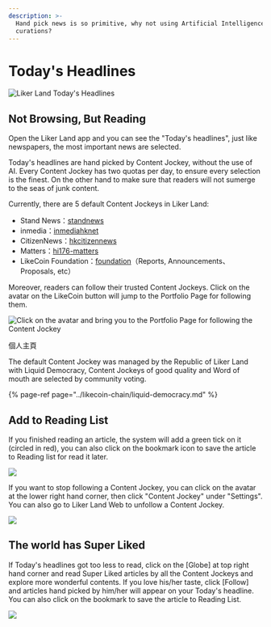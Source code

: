```yaml
---
description: >-
  Hand pick news is so primitive, why not using Artificial Intelligence for
  curations?
---
```


# Today's Headlines

![Liker Land Today&apos;s Headlines](https://gblobscdn.gitbook.com/assets%2F-LL4mdaVjNgL6A1--PV0%2F-MIxM2Gj5gZytWRtDfOy%2F-MIxwLL6REhjwHPRVJo8%2Fphoto6332505717323442883.jpg?alt=media&token=92003ce5-7e02-4a05-9e50-6d4c7cdab7fb)

## Not Browsing, But Reading <a id="bu-shi-liu-lan-er-shi-yue-du"></a>

Open the Liker Land app and you can see the "Today's headlines", just like newspapers, the most important news are selected.

Today's headlines are hand picked by Content Jockey, without the use of AI. Every Content Jockey has two quotas per day, to ensure every selection is the finest. On the other hand to make sure that readers will not sumerge to the seas of junk content.

Currently, there are 5 default Content Jockeys in Liker Land:

*  Stand News：[standnews](https://like.co/standnews)​
* inmedia：[inmediahknet](https://like.co/inmediahknet)​
* CitizenNews：[hkcitizennews](https://like.co/hkcitizennews)​
* Matters：[hi176-matters](https://like.co/hi176-matters)​
* LikeCoin Foundation：[foundation](https://like.co/foundation)（Reports, Announcements、Proposals, etc）

Moreover, readers can follow their trusted Content Jockeys. Click on the avatar on the LikeCoin button will jump to the Portfolio Page for following them.

![Click on the avatar and bring you to the Portfolio Page for following the Content Jockey](https://gblobscdn.gitbook.com/assets%2F-LL4mdaVjNgL6A1--PV0%2F-MNwB4Tft0sWSyDpXzhe%2F-MNwRqxlb-hiotgBbA-n%2Fsuper-like-reader-4.png?alt=media&token=c6f47e04-4cdf-4179-a160-14d0f611b1c3)

個人主頁

The default Content Jockey was managed by the Republic of Liker Land with Liquid Democracy, Content Jockeys of good quality and Word of mouth are selected by community voting.

{% page-ref page="../likecoin-chain/liquid-democracy.md" %}

## Add to Reading List

If you finished reading an article, the system will add a green tick on it \(circled in red\), you can also click on the bookmark icon to save the article to Reading list for read it later.

![](https://gblobscdn.gitbook.com/assets%2F-LL4mdaVjNgL6A1--PV0%2F-MGqKolJFUC6O3lFoOka%2F-MGqX1Rg3rGYYd4wM7n3%2Fsuper-like-reader-1.png?alt=media&token=ab2185dc-3a3c-4a7f-ac30-ec5f20eebbcc)

If you want to stop following a Content Jockey, you can click on the avatar at the lower right hand corner, then click "Content Jockey" under "Settings". You can also go to Liker Land Web to unfollow a Content Jockey.

![](https://gblobscdn.gitbook.com/assets%2F-LL4mdaVjNgL6A1--PV0%2F-MGqKolJFUC6O3lFoOka%2F-MGqbI0eJHIN1YqZivuH%2Fsuper-like-reader-2.png?alt=media&token=6822cbe8-1edb-49e4-a594-59a41adbc7f4)

## The world has Super Liked

If Today's headlines got too less to read, click on the \[Globe\] at top right hand corner and read Super Liked articles by all the Content Jockeys and explore more wonderful contents. If you love his/her taste, click \[Follow\] and articles hand picked  by him/her will appear on your Today's headline. You can also click on the bookmark to save the article to Reading List.

![](https://gblobscdn.gitbook.com/assets%2F-LL4mdaVjNgL6A1--PV0%2F-MGqKolJFUC6O3lFoOka%2F-MGqkooyNCAqseczw3tK%2Fsuper-like-reader-3.png?alt=media&token=a96359da-37cc-4099-acb3-7371eac1b9ac)

